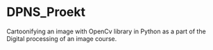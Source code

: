 # DPNS_Proekt
Cartoonifying an image with OpenCv library in Python as a part of the Digital processing of an image course.
